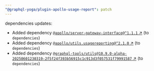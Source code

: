 ```yaml
---
"@graphql-yoga/plugin-apollo-usage-report": patch
---
```

dependencies updates:
  - Added dependency [`@apollo/server-gateway-interface@^1.1.1` ↗︎](https://www.npmjs.com/package/@apollo/server-gateway-interface/v/1.1.1) (to `dependencies`)
  - Added dependency [`@apollo/utils.usagereporting@^2.1.0` ↗︎](https://www.npmjs.com/package/@apollo/utils.usagereporting/v/2.1.0) (to `dependencies`)
  - Added dependency [`@graphql-tools/utils@10.9.0-alpha-20250601230319-2f5f24f393b56915c1c913d3f057531f79991587` ↗︎](https://www.npmjs.com/package/@graphql-tools/utils/v/10.9.0) (to `dependencies`)
